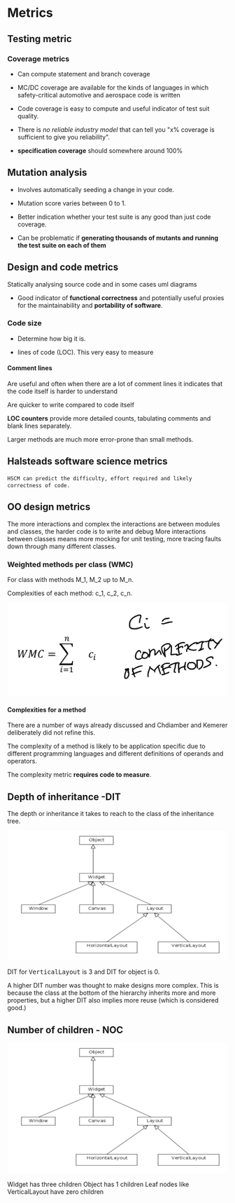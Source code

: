 # Metrics

## Testing metric


### Coverage metrics

* Can compute statement and branch coverage

* MC/DC coverage are available for the kinds of languages in which safety-critical automotive and aerospace code is written


* Code coverage is easy to compute and useful indicator of test suit quality.

* There is *no reliable industry model* that can tell you "x% coverage is sufficient to give you reliability".

* **specification coverage** should somewhere around 100%


## Mutation analysis

* Involves automatically seeding a change in your code.
* Mutation score varies between 0 to 1.
* Better indication whether your test suite is any good than just code coverage.


* Can be problematic if **generating thousands of mutants and running the test suite on each of them**

## Design and code metrics

Statically analysing source code and in some cases uml diagrams

* Good indicator of **functional correctness** and potentially useful proxies for the maintainability and **portability of software**.

### Code size

* Determine how big it is.

* lines of code (LOC). This very easy to measure

#### Comment lines
Are useful and often when there are a lot of comment lines it indicates that the code itself is harder to understand

Are quicker to write compared to code itself

**LOC counters** provide more detailed counts, tabulating comments and blank lines separately.

Larger methods are much more error-prone than small methods.

## Halsteads software science metrics

    HSCM can predict the difficulty, effort required and likely correctness of code.


## OO design metrics

The more interactions and complex the interactions are between modules and classes, the harder code is to write and debug More interactions between classes means more mocking for unit testing, more tracing faults down through many different classes.


### Weighted methods per class (WMC)

For class with methods M_1, M_2 up to M_n.


Complexities of each method: c_1, c_2, c_n.

![Alt Text](pic1.png) 


#### Complexities for a method

There are a number of ways  already discussed and Chdiamber and Kemerer deliberately did not refine this.

The complexity of a method is likely to be application specific due to different programming languages and different definitions of operands and operators.

The complexity metric **requires code to measure**. 

## Depth of inheritance -DIT

The depth or inheritance it takes to reach to the class of the inheritance tree.

![Alt Text](pic2.png)

DIT for <kbd>VerticalLayout</kbd> is 3 and DIT for object is 0.



A higher DIT number was thought to make designs more complex. This is because the class at the bottom of the hierarchy inherits more and more properties, but a higher DIT also implies more reuse (which is considered good.)


## Number of children - NOC

![Alt Text](pic2.png)

Widget has three children
Object has 1 children
Leaf nodes like VerticalLayout have zero children

